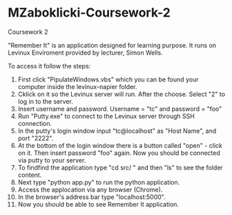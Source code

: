 # MZaboklicki-Coursework-2
Coursework 2

"Remember It" is an application  designed for learning purpose. It runs on Levinux Enviroment provided by lecturer, Simon Wells.

To access it follow the steps:


1. First click "PipulateWindows.vbs" which you can be found your computer inside the levinux-napier folder. 
2. Cklick on it so the Levinux server will run. After the choose. Select "2" to log in to the server.
3. Insert username and password. Username =  "tc" and password = "foo" 
4. Run "Putty.exe" to connect to the Levinux server through SSH connection.
5. In the putty's login window input "tc@localhost" as "Host Name", and port "2222".
6. At the bottom of the login window there is a button called "open" - click on it. Then insert password "foo" again. Now you should be connected via putty to your server.
7. To findfind the application type "cd src/ " and then "ls" to see the folder content.
8. Next type "python app.py" to run the python application.
9. Access the applocation via any browser (Chrome).
10. In the browser's address bar type "localhost:5000".
11. Now you should be able to see Remember It application.
